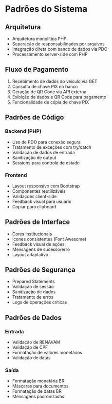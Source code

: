 # Padrões do Sistema

## Arquitetura
- Arquitetura monolítica PHP
- Separação de responsabilidades por arquivos
- Integração direta com banco de dados via PDO
- Processamento server-side com PHP

## Fluxo de Pagamento
1. Recebimento de dados do veículo via GET
2. Consulta de chave PIX no banco
3. Geração de QR Code via API externa
4. Exibição de dados e QR Code para pagamento
5. Funcionalidade de cópia de chave PIX

## Padrões de Código
### Backend (PHP)
- Uso de PDO para conexão segura
- Tratamento de exceções com try/catch
- Validação de dados de entrada
- Sanitização de output
- Sessions para controle de estado

### Frontend
- Layout responsivo com Bootstrap
- Componentes reutilizáveis
- Validações client-side
- Feedback visual para usuário
- Copiar para clipboard

## Padrões de Interface
- Cores institucionais
- Ícones consistentes (Font Awesome)
- Feedback visual de ações
- Mensagens de sucesso/erro
- Layout adaptativo

## Padrões de Segurança
- Prepared Statements
- Validação de sessão
- Sanitização de dados
- Tratamento de erros
- Logs de operações críticas

## Padrões de Dados
### Entrada
- Validação de RENAVAM
- Validação de CPF
- Formatação de valores monetários
- Validação de datas

### Saída
- Formatação monetária BR
- Máscaras para documentos
- Formatação de datas BR
- Mensagens padronizadas 